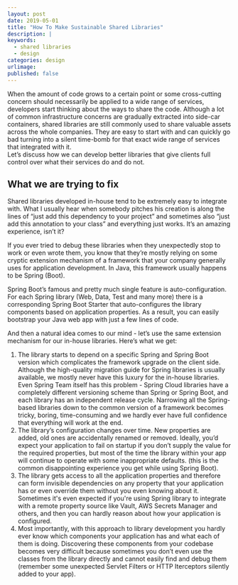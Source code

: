 ```yaml
---
layout: post
date: 2019-05-01
title: "How To Make Sustainable Shared Libraries"
description: |
keywords:
  - shared libraries
  - design
categories: design
urlimage: 
published: false
---
```


When the amount of code grows to a certain point or some cross-cutting concern should necessarily be applied to a wide range of services, developers start thinking about the ways to share the code. Although a lot of common infrastructure concerns are gradually extracted into side-car containers, shared libraries are still commonly used to share valuable assets across the whole companies. They are easy to start with and can quickly go bad turning into a silent time-bomb for that exact wide range of services that integrated with it.  
Let’s discuss how we can develop better libraries that give clients full control over what their services do and do not.  

<!--more-->

## What we are trying to fix

Shared libraries developed in-house tend to be extremely easy to integrate with. What I usually hear when somebody pitches his creation is along the lines of “just add this dependency to your project” and sometimes also “just add this annotation to your class” and everything just works. It’s an amazing experience, isn’t it?  

If you ever tried to debug these libraries when they unexpectedly stop to work or even wrote them, you know that they’re mostly relying on some cryptic extension mechanism of a framework that your company generally uses for application development. In Java, this framework usually happens to be Spring (Boot).  

Spring Boot’s famous and pretty much single feature is auto-configuration. For each Spring library (Web, Data, Test and many more) there is a corresponding Spring Boot Starter that auto-configures the library components based on application properties. As a result, you can easily bootstrap your Java web app with just a few lines of code.  

And then a natural idea comes to our mind - let’s use the same extension mechanism for our in-house libraries. 
Here’s what we get:
1. The library starts to depend on a specific Spring and Spring Boot version which complicates the framework upgrade on the client side. Although the high-quality migration guide for Spring libraries is usually available, we mostly never have this luxury for the in-house libraries. Even Spring Team itself has this problem - Spring Cloud libraries have a completely different versioning scheme than Spring or Spring Boot, and each library has an independent release cycle. Narrowing all the Spring-based libraries down to the common version of a framework becomes tricky, boring, time-consuming and we hardly ever have full confidence that everything will work at the end.  
2. The library’s configuration changes over time. New properties are added, old ones are accidentally renamed or removed. Ideally, you’d expect your application to fail on startup if you don’t supply the value for the required properties, but most of the time the library within your app will continue to operate with some inappropriate defaults. (this is the common disappointing experience you get while using Spring Boot).  
3. The library gets access to all the application properties and therefore can form invisible dependencies on any property that your application has or even override them without you even knowing about it. Sometimes it's even expected if you're using Spring library to integrate with a remote property source like Vault, AWS Secrets Manager and others, and then you can hardly reason about how your application is configured.  
4. Most importantly, with this approach to library development you hardly ever know which components your application has and what each of them is doing. Discovering these components from your codebase becomes very difficult because sometimes you don’t even use the classes from the library directly and cannot easily find and debug them (remember some unexpected Servlet Filters or HTTP Iterceptors silently added to your app).  
